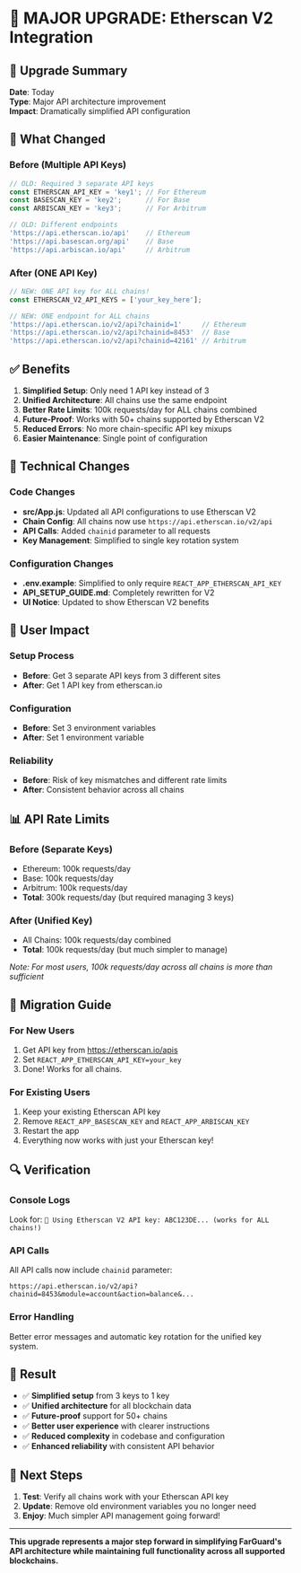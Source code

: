 # 🚀 MAJOR UPGRADE: Etherscan V2 Integration

## 📅 **Upgrade Summary**
**Date**: Today  
**Type**: Major API architecture improvement  
**Impact**: Dramatically simplified API configuration

## 🎉 **What Changed**

### **Before (Multiple API Keys)**
```javascript
// OLD: Required 3 separate API keys
const ETHERSCAN_API_KEY = 'key1'; // For Ethereum
const BASESCAN_KEY = 'key2';      // For Base  
const ARBISCAN_KEY = 'key3';      // For Arbitrum

// OLD: Different endpoints
'https://api.etherscan.io/api'    // Ethereum
'https://api.basescan.org/api'    // Base
'https://api.arbiscan.io/api'     // Arbitrum
```

### **After (ONE API Key)**
```javascript
// NEW: ONE API key for ALL chains!
const ETHERSCAN_V2_API_KEYS = ['your_key_here'];

// NEW: ONE endpoint for ALL chains
'https://api.etherscan.io/v2/api?chainid=1'     // Ethereum
'https://api.etherscan.io/v2/api?chainid=8453'  // Base  
'https://api.etherscan.io/v2/api?chainid=42161' // Arbitrum
```

## ✅ **Benefits**

1. **Simplified Setup**: Only need 1 API key instead of 3
2. **Unified Architecture**: All chains use the same endpoint
3. **Better Rate Limits**: 100k requests/day for ALL chains combined
4. **Future-Proof**: Works with 50+ chains supported by Etherscan V2
5. **Reduced Errors**: No more chain-specific API key mixups
6. **Easier Maintenance**: Single point of configuration

## 🔧 **Technical Changes**

### **Code Changes**
- **src/App.js**: Updated all API configurations to use Etherscan V2
- **Chain Config**: All chains now use `https://api.etherscan.io/v2/api`
- **API Calls**: Added `chainid` parameter to all requests
- **Key Management**: Simplified to single key rotation system

### **Configuration Changes**
- **.env.example**: Simplified to only require `REACT_APP_ETHERSCAN_API_KEY`
- **API_SETUP_GUIDE.md**: Completely rewritten for V2
- **UI Notice**: Updated to show Etherscan V2 benefits

## 🎯 **User Impact**

### **Setup Process**
- **Before**: Get 3 separate API keys from 3 different sites
- **After**: Get 1 API key from etherscan.io

### **Configuration**
- **Before**: Set 3 environment variables
- **After**: Set 1 environment variable

### **Reliability**
- **Before**: Risk of key mismatches and different rate limits
- **After**: Consistent behavior across all chains

## 📊 **API Rate Limits**

### **Before (Separate Keys)**
- Ethereum: 100k requests/day
- Base: 100k requests/day  
- Arbitrum: 100k requests/day
- **Total**: 300k requests/day (but required managing 3 keys)

### **After (Unified Key)**
- All Chains: 100k requests/day combined
- **Total**: 100k requests/day (but much simpler to manage)

*Note: For most users, 100k requests/day across all chains is more than sufficient*

## 🚀 **Migration Guide**

### **For New Users**
1. Get API key from https://etherscan.io/apis
2. Set `REACT_APP_ETHERSCAN_API_KEY=your_key`
3. Done! Works for all chains.

### **For Existing Users**
1. Keep your existing Etherscan API key
2. Remove `REACT_APP_BASESCAN_KEY` and `REACT_APP_ARBISCAN_KEY`
3. Restart the app
4. Everything now works with just your Etherscan key!

## 🔍 **Verification**

### **Console Logs**
Look for: `🔑 Using Etherscan V2 API key: ABC123DE... (works for ALL chains!)`

### **API Calls**
All API calls now include `chainid` parameter:
```
https://api.etherscan.io/v2/api?chainid=8453&module=account&action=balance&...
```

### **Error Handling**
Better error messages and automatic key rotation for the unified key system.

## 🎉 **Result**

- ✅ **Simplified setup** from 3 keys to 1 key
- ✅ **Unified architecture** for all blockchain data
- ✅ **Future-proof** support for 50+ chains
- ✅ **Better user experience** with clearer instructions
- ✅ **Reduced complexity** in codebase and configuration
- ✅ **Enhanced reliability** with consistent API behavior

## 🚀 **Next Steps**

1. **Test**: Verify all chains work with your Etherscan API key
2. **Update**: Remove old environment variables you no longer need
3. **Enjoy**: Much simpler API management going forward!

---

**This upgrade represents a major step forward in simplifying FarGuard's API architecture while maintaining full functionality across all supported blockchains.**